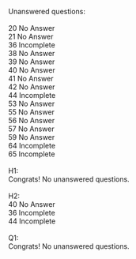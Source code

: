 Unanswered questions:<br /><br />20 No Answer<br />21 No Answer<br />36 Incomplete<br />38 No Answer<br />39 No Answer<br />40 No Answer<br />41 No Answer<br />42 No Answer<br />44 Incomplete<br />53 No Answer<br />55 No Answer<br />56 No Answer<br />57 No Answer<br />59 No Answer<br />64 Incomplete<br />65 Incomplete<br /><br />H1:<br />Congrats! No unanswered questions.<br /><br />H2:<br />40 No Answer<br />36 Incomplete<br />44 Incomplete<br /><br />Q1:<br />Congrats! No unanswered questions.<br /><br />